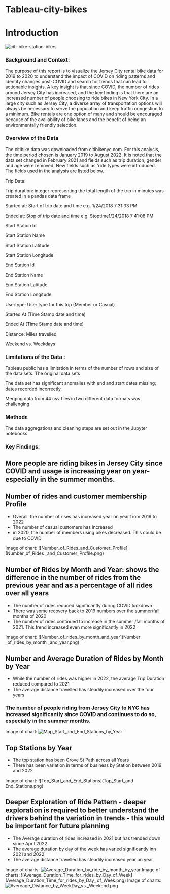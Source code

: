 
# Tableau-city-bikes

# Introduction

![citi-bike-station-bikes](citi-bike-station-bikes.jpg)

### Background and Context:

The purpose of this report is to visualize the Jersey City rental bike data for 2019 to 2020 to understand the impact of COVID on riding patterns and identify changes post-COVID and search for trends that can lead to actionable insights. A key insight is that since COVID, the number of rides around Jersey City has increased, and the key finding is that there are an increased number of people choosing to ride bikes in New York City. In a large city such as Jersey City, a diverse array of transportation options will always be necessary to serve the population and keep traffic congestion to a minimum. Bike rentals are one option of many and should be encouraged because of the availability of bike lanes and the benefit of being an environmentally friendly selection.

### Overview of the Data              

The citibike data was downloaded from citibikenyc.com. For this analysis, the time period chosen is January 2019 to August 2022. It is noted that the data set changed in February 2021 and fields such as trip duration, gender and age were removed. New fields such as 'ride types were introduced. The fields used in the analysis are listed below.

Trip Data:

Trip duration: integer representing the total length of the trip in minutes was created in a pandas data frame 

Started at: Start of trip date and time e.g. 1/24/2018 7:31:33 PM

Ended at: Stop of trip date and time e.g. Stoptime1/24/2018 7:41:08 PM

Start Station Id

Start Station Name

Start Station Latitude

Start Station Longitude

End Station Id

End Station Name

End Station Latitude

End Station Longitude


Usertype: User type for this trip (Member or Casual)

Started At (Time Stamp date and time)

Ended At (Time Stamp date and time)

Distance: Miles travelled 

Weekend vs. Weekdays

### Limitations of the Data :

Tableau public has a limitation in terms of the number of rows and size of the data sets. The original data sets 

The data set has significant anomalies with end and start dates missing; dates recorded incorrectly. 

Merging data from 44 csv files in two different data formats was challenging. 

### Methods 

The data aggregations and cleaning steps are set out in the Jupyter notebooks 

### Key Findings: 

## More people are riding bikes in Jersey City since COVID and usage is increasing year on year- especially in the summer months.

## Number of rides and customer membership Profile 

* Overall, the number of rises has increased year on year from 2019 to 2022
* The number of casual customers has increased
* in 2020, the number of members using bikes decreased. This could be due to COVID  

Image of chart: ![Number_of_Rides_and_Customer_Profile](Number_of_Rides _and_Customer_Profile.png)

## Number of Rides by Month and Year: shows the difference in the number of rides from the previous year and as a percentage of all rides over all years

* The number of rides reduced significantly during COVID lockdown
* There was some recovery back to 2019 numbers over the summer/fall months of 2020
* The number of rides continued to increase in the summer /fall months of 2021. This trend increased even more  significantly in 2022

Image of chart: ![Number_of_rides_by_month_and_year](Number _of_rides_by_month _and_year.png)

## Number and Average Duration of Rides by Month by Year

* While the number of rides was higher in 2022, the average Trip Duration reduced compared to 2021
* The average distance travelled has steadily increased over the four years 

### The number of people riding from Jersey City to NYC has increased significantly since COVID and continues to do so, especially in the summer months.
Image of chart: ![Map_Start_and_End_Stations_by_Year](Map_Start_and_End_Stations_by_Year.png)

## Top Stations by Year 

* The top station has been Grove St Path across all Years 
* There has been variation in terms of business by Station between 2019 and 2022 

Image of chart: ![Top_Start_and_End_Stations](Top_Start_and End_Stations.png)

## Deeper Exploration of Ride Pattern - deeper exploration is required to better understand the drivers behind the variation in trends - this would be important for future planning 

* The Average duration of rides increased in 2021 but has trended down since April 2022
* The average duration by day of the week has varied significantly inn 2021 and 2022  
* The average distance travelled has steadily increased year on year 

Image of charts: ![Average_Duration_by_ride_by_month_by_year](Average_Duration_by_ride_by_month_by_year.png)
Image of charts: ![Average_Duration_Time_for_rides_by_Day_of_Week](Average_Duration_Time_for_rides_by_Day_ of_Week.png)
Image of charts: ![Avereage_Distance_by_WeekDay_vs._Weekend.png](Avereage_Distance_by_WeekDay_vs._Weekend.png)



